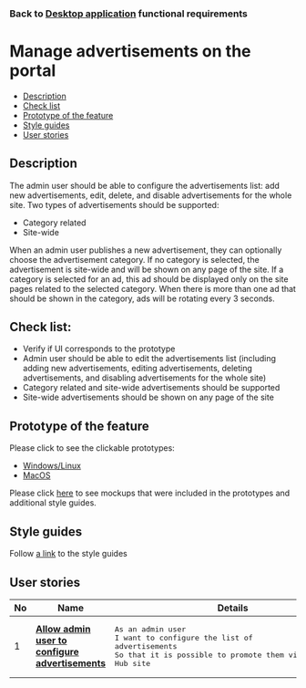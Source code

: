 ### Back to [Desktop application](/desktop_application_features/desktop_application_features_list/README.md) functional requirements

# Manage advertisements on the portal

- [Description](#description)
- [Check list](#check-list)
- [Prototype of the feature](#prototype-of-the-feature)
- [Style guides](#style-guides)
- [User stories](#user-stories)

## Description

The admin user should be able to configure the advertisements list: add new advertisements, edit, delete, and disable advertisements for the whole site. Two types of advertisements should be supported:
  - Category related
  - Site-wide

When an admin user publishes a new advertisement, they can optionally choose the advertisement category. If no category is selected, the advertisement is site-wide and will be shown on any page of the site. If a category is selected for an ad, this ad should be displayed only on the site pages related to the selected category.
When there is more than one ad that should be shown in the category, ads will be rotating every 3 seconds.

## Check list:

  - Verify if UI corresponds to the prototype
  - Admin user should be able to edit the advertisements list (including adding new advertisements, editing advertisements, deleting advertisements, and disabling advertisements for the whole site)
  - Category related and site-wide advertisements should be supported
  - Site-wide advertisements should be shown on any page of the site

## Prototype of the feature

Please click to see the clickable prototypes:
  - [Windows/Linux](https://www.figma.com/proto/vmcb5e0R1a220Fb7LdvNrS/Manage-advertisements?page-id=0%3A1073&node-id=6422-284&viewport=-4754%2C1012%2C0.17&t=a7DaUckjk0Pdxyla-1&scaling=min-zoom&content-scaling=fixed&starting-point-node-id=0%3A2335)
  - [MacOS](https://www.figma.com/proto/vmcb5e0R1a220Fb7LdvNrS/Manage-advertisements?page-id=7603%3A1165&node-id=7603-2249&viewport=-6029%2C991%2C0.48&t=UYZeGGgbh55J24xQ-1&scaling=min-zoom&content-scaling=fixed&starting-point-node-id=7603%3A1187)

Please click [here](https://www.figma.com/file/vmcb5e0R1a220Fb7LdvNrS/Manage-advertisements?node-id=7603%3A1165) to see mockups that were included in the prototypes and additional style guides.

## Style guides

Follow [a link](https://www.figma.com/proto/0zkkf5WC77OSpvyD6YXpFE/Style-guides?page-id=0%3A1&node-id=19%3A5368&viewport=266%2C48%2C0.54&scaling=min-zoom&starting-point-node-id=19%3A5368) to the style guides

## User stories

No           |      Name     |   Details
------------ | ------------- | -------------
1 |[**Allow admin user to configure advertisements**](/desktop_application_features/manage_ads/user_stories/configure_ads/README.md)|<pre>As an admin user<br>I want to configure the list of advertisements<br>So that it is possible to promote them via the Sports Hub site</pre>

